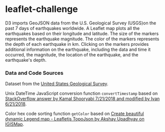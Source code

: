# leaflet-challenge
D3 imports GeoJSON data from the U.S. Geological Survey (USGS)on the past 7 days of earthquakes worldwide. A Leaflet map plots all the earthquakes based on their longitude and latitude. The size of the markers represents the earthquake magnitude. The color of the markers represents the depth of each earthquake in km. Clicking on the markers provides additional information on the earthquake, including the data and time it occurred, the magnitude, the location of the earthquake, and the earthquake's depth. 

### Data and Code Sources
Dataset from the <a href=http://earthquake.usgs.gov/earthquakes/feed/v1.0/geojson.php>United States Geological Survey</a>.

Unix DateTime JavaScript conversion function `convertTimestamp` based on <a href=https://stackoverflow.com/questions/24170933/convert-unix-timestamp-to-date-time-javascript>StackOverflow answer by Kamal Shooryabi 7/21/2018 and modified by Ivan 6/21/2018</a>.

Color hex code sorting function `getColor` based on <a href=https://www.igismap.com/legend-in-leafletjs-map-with-topojson/>Create beautiful dynamic Legend map - Leafletjs TopoJson by Akshay Upadhyay on IGISMap</a>.
